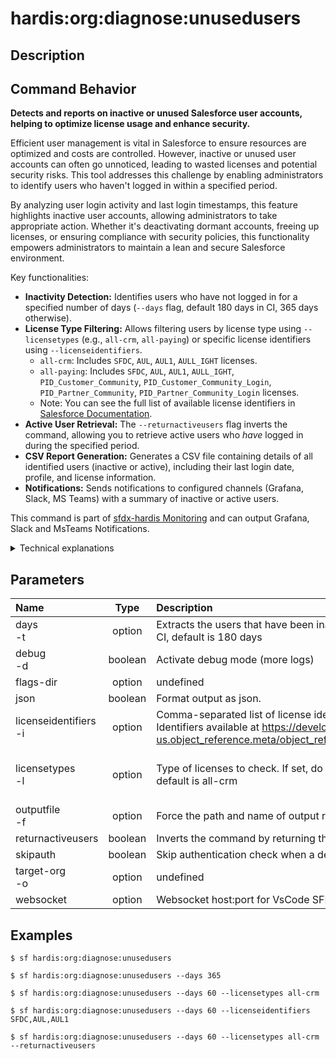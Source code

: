 <!-- This file has been generated with command 'sf hardis:doc:plugin:generate'. Please do not update it manually or it may be overwritten -->
# hardis:org:diagnose:unusedusers

## Description


## Command Behavior

**Detects and reports on inactive or unused Salesforce user accounts, helping to optimize license usage and enhance security.**

Efficient user management is vital in Salesforce to ensure resources are optimized and costs are controlled. However, inactive or unused user accounts can often go unnoticed, leading to wasted licenses and potential security risks. This tool addresses this challenge by enabling administrators to identify users who haven't logged in within a specified period.

By analyzing user login activity and last login timestamps, this feature highlights inactive user accounts, allowing administrators to take appropriate action. Whether it's deactivating dormant accounts, freeing up licenses, or ensuring compliance with security policies, this functionality empowers administrators to maintain a lean and secure Salesforce environment.

Key functionalities:

- **Inactivity Detection:** Identifies users who have not logged in for a specified number of days (`--days` flag, default 180 days in CI, 365 days otherwise).
- **License Type Filtering:** Allows filtering users by license type using `--licensetypes` (e.g., `all-crm`, `all-paying`) or specific license identifiers using `--licenseidentifiers`.
  - `all-crm`: Includes `SFDC`, `AUL`, `AUL1`, `AULL_IGHT` licenses.
  - `all-paying`: Includes `SFDC`, `AUL`, `AUL1`, `AULL_IGHT`, `PID_Customer_Community`, `PID_Customer_Community_Login`, `PID_Partner_Community`, `PID_Partner_Community_Login` licenses.
  - Note: You can see the full list of available license identifiers in [Salesforce Documentation](https://developer.salesforce.com/docs/atlas.en-us.object_reference.meta/sfdx_cli_reference/sforce_api_objects_userlicense.htm).
- **Active User Retrieval:** The `--returnactiveusers` flag inverts the command, allowing you to retrieve active users who *have* logged in during the specified period.
- **CSV Report Generation:** Generates a CSV file containing details of all identified users (inactive or active), including their last login date, profile, and license information.
- **Notifications:** Sends notifications to configured channels (Grafana, Slack, MS Teams) with a summary of inactive or active users.

This command is part of [sfdx-hardis Monitoring](https://sfdx-hardis.cloudity.com/salesforce-monitoring-inactive-users/) and can output Grafana, Slack and MsTeams Notifications.

<details>
<summary>Technical explanations</summary>

The command's technical implementation involves:

- **SOQL Query (Bulk API):** It uses `bulkQuery` to efficiently retrieve user records from the Salesforce `User` object. The SOQL query dynamically constructs its WHERE clause based on the `--days`, `--licensetypes`, `--licenseidentifiers`, and `--returnactiveusers` flags.
- **Interactive Prompts:** Uses `prompts` to interactively ask the user for the number of inactive days and license types if not provided via flags.
- **License Mapping:** Internally maps common license type aliases (e.g., `all-crm`) to their corresponding Salesforce `LicenseDefinitionKey` values.
- **Report Generation:** It uses `generateCsvFile` to create the CSV report of users.
- **Notification Integration:** It integrates with the `NotifProvider` to send notifications, including attachments of the generated CSV report and metrics for monitoring dashboards.
- **User Feedback:** Provides a summary of the findings in the console, indicating the number of inactive or active users found.
</details>

## Parameters

|Name|Type|Description|Default|Required|Options|
|:---|:--:|:----------|:-----:|:------:|:-----:|
|days<br/>-t|option|Extracts the users that have been inactive for the amount of days specified. In CI, default is 180 days||||
|debug<br/>-d|boolean|Activate debug mode (more logs)||||
|flags-dir|option|undefined||||
|json|boolean|Format output as json.||||
|licenseidentifiers<br/>-i|option|Comma-separated list of license identifiers, in case licensetypes is not used.. Identifiers available at https://developer.salesforce.com/docs/atlas.en-us.object_reference.meta/object_reference/sforce_api_objects_userlicense.htm||||
|licensetypes<br/>-l|option|Type of licenses to check. If set, do not use licenseidentifiers option. In CI, default is all-crm|||all<br/>all-crm<br/>all-paying|
|outputfile<br/>-f|option|Force the path and name of output report file. Must end with .csv||||
|returnactiveusers|boolean|Inverts the command by returning the active users||||
|skipauth|boolean|Skip authentication check when a default username is required||||
|target-org<br/>-o|option|undefined|nicolas.vuillamy@cloudity.com.playnico|||
|websocket|option|Websocket host:port for VsCode SFDX Hardis UI integration||||

## Examples

```shell
$ sf hardis:org:diagnose:unusedusers
```

```shell
$ sf hardis:org:diagnose:unusedusers --days 365
```

```shell
$ sf hardis:org:diagnose:unusedusers --days 60 --licensetypes all-crm
```

```shell
$ sf hardis:org:diagnose:unusedusers --days 60 --licenseidentifiers SFDC,AUL,AUL1
```

```shell
$ sf hardis:org:diagnose:unusedusers --days 60 --licensetypes all-crm --returnactiveusers
```


